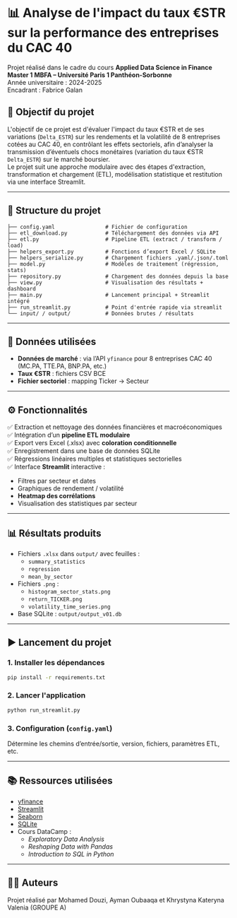 
# 📊 Analyse de l'impact du taux €STR sur la performance des entreprises du CAC 40

Projet réalisé dans le cadre du cours **Applied Data Science in Finance**  
**Master 1 MBFA – Université Paris 1 Panthéon-Sorbonne**  
Année universitaire : 2024-2025  
Encadrant : Fabrice Galan

## 🎯 Objectif du projet

L'objectif de ce projet est d'évaluer l'impact du taux €STR et de ses variations (`Delta_ESTR`) sur les rendements et la volatilité de 8 entreprises cotées au CAC 40, en contrôlant les effets sectoriels, afin d’analyser la transmission d’éventuels chocs monétaires (variation du taux €STR `Delta_ESTR`) sur le marché boursier.  
Le projet suit une approche modulaire avec des étapes d'extraction, transformation et chargement (ETL), modélisation statistique et restitution via une interface Streamlit.

---

## 📁 Structure du projet

```
├── config.yaml                # Fichier de configuration
├── etl_download.py            # Téléchargement des données via API
├── etl.py                     # Pipeline ETL (extract / transform / load)
├── helpers_export.py          # Fonctions d’export Excel / SQLite
├── helpers_serialize.py       # Chargement fichiers .yaml/.json/.toml
├── model.py                   # Modèles de traitement (régression, stats)
├── repository.py              # Chargement des données depuis la base
├── view.py                    # Visualisation des résultats + dashboard
├── main.py                    # Lancement principal + Streamlit intégré
├── run_streamlit.py           # Point d'entrée rapide via streamlit
└── input/ / output/           # Données brutes / résultats
```

---

## 🔄 Données utilisées

- **Données de marché** : via l’API `yfinance` pour 8 entreprises CAC 40 (MC.PA, TTE.PA, BNP.PA, etc.)
- **Taux €STR** : fichiers CSV BCE
- **Fichier sectoriel** : mapping Ticker → Secteur

---

## ⚙️ Fonctionnalités

✅ Extraction et nettoyage des données financières et macroéconomiques  
✅ Intégration d’un **pipeline ETL modulaire**  
✅ Export vers Excel (.xlsx) avec **coloration conditionnelle**  
✅ Enregistrement dans une base de données SQLite  
✅ Régressions linéaires multiples et statistiques sectorielles  
✅ Interface **Streamlit** interactive :  
   - Filtres par secteur et dates  
   - Graphiques de rendement / volatilité  
   - **Heatmap des corrélations**  
   - Visualisation des statistiques par secteur  

---

## 📊 Résultats produits

- Fichiers `.xlsx` dans `output/` avec feuilles :
  - `summary_statistics`
  - `regression`
  - `mean_by_sector`
- Fichiers `.png` :
  - `histogram_sector_stats.png`
  - `return_TICKER.png`
  - `volatility_time_series.png`
- Base SQLite : `output/output_v01.db`

---

## ▶️ Lancement du projet

### 1. Installer les dépendances
```bash
pip install -r requirements.txt
```

### 2. Lancer l'application
```bash
python run_streamlit.py
```

### 3. Configuration (`config.yaml`)
Détermine les chemins d’entrée/sortie, version, fichiers, paramètres ETL, etc.

---

## 📚 Ressources utilisées

- [yfinance](https://pypi.org/project/yfinance/)
- [Streamlit](https://streamlit.io/)
- [Seaborn](https://seaborn.pydata.org/)
- [SQLite](https://www.sqlite.org/index.html)
- Cours DataCamp :
  - *Exploratory Data Analysis*
  - *Reshaping Data with Pandas*
  - *Introduction to SQL in Python*

---

## 👨‍💻 Auteurs

Projet réalisé par Mohamed Douzi, Ayman Oubaaqa et Khrystyna Kateryna Valenia
(GROUPE A)

